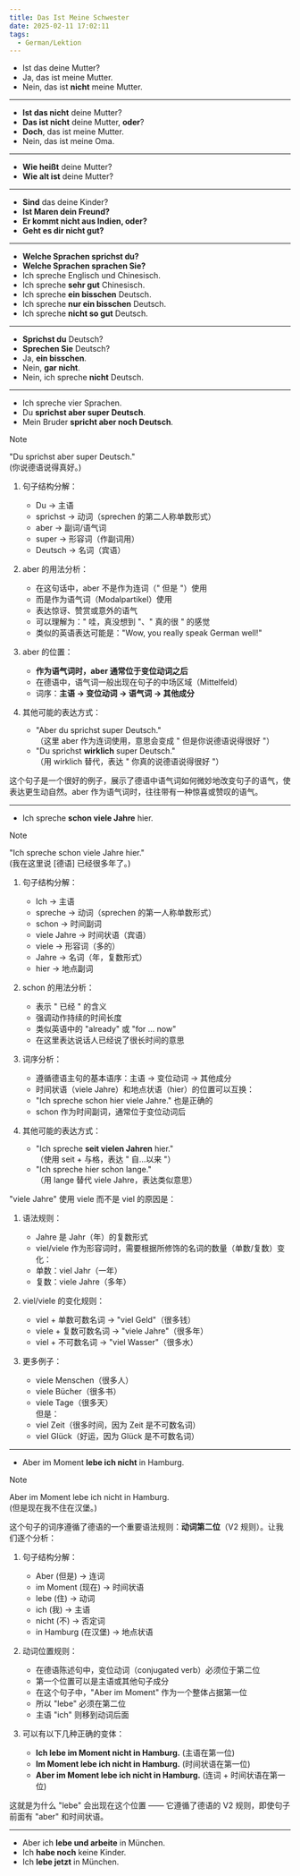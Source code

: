 ```yaml
---
title: Das Ist Meine Schwester
date: 2025-02-11 17:02:11
tags: 
  - German/Lektion
---
```

- Ist das deine Mutter?
- Ja, das ist meine Mutter.
- Nein, das ist **nicht** meine Mutter.
---
- **Ist das nicht** deine Mutter?
- **Das ist nicht** deine Mutter, **oder**?
- **Doch**, das ist meine Mutter.
- Nein, das ist meine Oma.
---
- **Wie heißt** deine Mutter?
- **Wie alt ist** deine Mutter?
---
- **Sind** das deine Kinder?
- **Ist Maren dein Freund?**
- **Er kommt nicht aus Indien, oder?**
- **Geht es dir nicht gut?**
---
- **Welche Sprachen sprichst du?**
- **Welche Sprachen sprachen Sie?**
- Ich spreche Englisch und Chinesisch.
- Ich spreche **sehr gut** Chinesisch.
- Ich spreche **ein bisschen** Deutsch.
- Ich spreche **nur ein bisschen** Deutsch.
- Ich spreche **nicht so gut** Deutsch.
---
- **Sprichst du** Deutsch?
- **Sprechen Sie** Deutsch?
- Ja, **ein bisschen**.
- Nein, **gar nicht**.
- Nein, ich spreche **nicht** Deutsch.
---
- Ich spreche vier Sprachen.
- Du **sprichst aber super Deutsch**.
- Mein Bruder **spricht aber noch Deutsch**.

> [!NOTE]
>
> "Du sprichst aber super Deutsch."  
> (你说德语说得真好。)
>
> 1. 句子结构分解：
>    - Du → 主语
>    - sprichst → 动词（sprechen 的第二人称单数形式）
>    - aber → 副词/语气词
>    - super → 形容词（作副词用）
>    - Deutsch → 名词（宾语）
>
> 2. aber 的用法分析：
>    - 在这句话中，aber 不是作为连词（" 但是 "）使用
>    - 而是作为语气词（Modalpartikel）使用
>    - 表达惊讶、赞赏或意外的语气
>    - 可以理解为：" 哇，真没想到 "、" 真的很 " 的感觉
>    - 类似的英语表达可能是："Wow, you really speak German well!"
>
> 3. aber 的位置：
>    - **作为语气词时，aber 通常位于变位动词之后**
>    - 在德语中，语气词一般出现在句子的中场区域（Mittelfeld）
>    - 词序：**主语 → 变位动词 → 语气词 → 其他成分**
>
> 4. 其他可能的表达方式：
>    - "Aber du sprichst super Deutsch."  
> （这里 aber 作为连词使用，意思会变成 " 但是你说德语说得很好 "）
>    - "Du sprichst **wirklich** super Deutsch."  
> （用 wirklich 替代，表达 " 你真的说德语说得很好 "）
>
> 这个句子是一个很好的例子，展示了德语中语气词如何微妙地改变句子的语气，使表达更生动自然。aber 作为语气词时，往往带有一种惊喜或赞叹的语气。

---

- Ich spreche **schon viele Jahre** hier.

> [!NOTE]
>
> "Ich spreche schon viele Jahre hier."  
> (我在这里说 [德语] 已经很多年了。)
>
> 1. 句子结构分解：
>    - Ich → 主语
>    - spreche → 动词（sprechen 的第一人称单数形式）
>    - schon → 时间副词
>    - viele Jahre → 时间状语（宾语）
> 	 - viele → 形容词（多的）
> 	 - Jahre → 名词（年，复数形式）
>    - hier → 地点副词
>
> 2. schon 的用法分析：
>    - 表示 " 已经 " 的含义
>    - 强调动作持续的时间长度
>    - 类似英语中的 "already" 或 "for … now"
>    - 在这里表达说话人已经说了很长时间的意思
>
> 3. 词序分析：
>    - 遵循德语主句的基本语序：主语 → 变位动词 → 其他成分
>    - 时间状语（viele Jahre）和地点状语（hier）的位置可以互换：
> 	 - "Ich spreche schon hier viele Jahre." 也是正确的
>    - schon 作为时间副词，通常位于变位动词后
>
> 4. 其他可能的表达方式：
>    - "Ich spreche **seit vielen Jahren** hier."  
> （使用 seit + 与格，表达 " 自…以来 "）
>    - "Ich spreche hier schon lange."  
> （用 lange 替代 viele Jahre，表达类似意思）
>
> "viele Jahre" 使用 viele 而不是 viel 的原因是：
>
> 1. 语法规则：
>    - Jahre 是 Jahr（年）的复数形式
>    - viel/viele 作为形容词时，需要根据所修饰的名词的数量（单数/复数）变化：
> 	 - 单数：viel Jahr（一年）
> 	 - 复数：viele Jahre（多年）
>
> 2. viel/viele 的变化规则：
>    - viel + 单数可数名词 → "viel Geld"（很多钱）
>    - viele + 复数可数名词 → "viele Jahre"（很多年）
>    - viel + 不可数名词 → "viel Wasser"（很多水）
>
> 3. 更多例子：
>    - viele Menschen（很多人）
>    - viele Bücher（很多书）
>    - viele Tage（很多天）  
> 但是：
>    - viel Zeit（很多时间，因为 Zeit 是不可数名词）
>    - viel Glück（好运，因为 Glück 是不可数名词）

---
- Aber im Moment **lebe ich nicht** in Hamburg.

> [!NOTE]
>
> Aber im Moment lebe ich nicht in Hamburg.  
> (但是现在我不住在汉堡。)
>
> 这个句子的词序遵循了德语的一个重要语法规则：**动词第二位**（V2 规则）。让我们逐个分析：
>
> 1. 句子结构分解：
>    - Aber (但是) → 连词
>    - im Moment (现在) → 时间状语
>    - lebe (住) → 动词
>    - ich (我) → 主语
>    - nicht (不) → 否定词
>    - in Hamburg (在汉堡) → 地点状语
>
> 2. 动词位置规则：
>    - 在德语陈述句中，变位动词（conjugated verb）必须位于第二位
>    - 第一个位置可以是主语或其他句子成分
>    - 在这个句子中，"Aber im Moment" 作为一个整体占据第一位
>    - 所以 "lebe" 必须在第二位
>    - 主语 "ich" 则移到动词后面
>
> 3. 可以有以下几种正确的变体：
>    - **Ich lebe im Moment nicht in Hamburg.** (主语在第一位)
>    - **Im Moment lebe ich nicht in Hamburg.** (时间状语在第一位)
>    - **Aber im Moment lebe ich nicht in Hamburg.** (连词 + 时间状语在第一位)
>
> 这就是为什么 "lebe" 会出现在这个位置 —— 它遵循了德语的 V2 规则，即使句子前面有 "aber" 和时间状语。

---
- Aber ich **lebe und arbeite** in München.
- Ich **habe noch** keine Kinder.
- Ich **lebe jetzt** in München.
